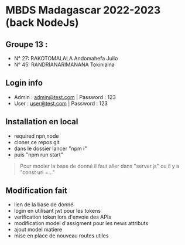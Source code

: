 # MBDS Madagascar 2022-2023 (back NodeJs)
## Groupe 13 :
- N° 27: RAKOTOMALALA Andomahefa Julio
- N° 45: RANDRIANARIMANANA Tokiniaina


## Login info
- Admin : admin@test.com | Password : 123
- User : user@test.com | Password : 123

## Installation en local
- required npn,node
- cloner ce repos git 
- dans le dossier lancer "npm i"
- puis "npm run start"

> Pour modier la base de donné il faut aller dans "server.js" ou il y a
> "const  uri  =..."

## Modification fait
- lien de la base de donné
- login en utilisant jwt pour les tokens
- verification token lors d'envoie des APIs 
- modification model d'assigment pour les news attributs
- ajout model matiere
- mise en place de nouveau routes utiles